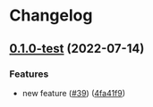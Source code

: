 # Changelog

## [0.1.0-test](https://github.com/open-feature/node-sdk-contrib/compare/open-telemetry-hook-v0.0.1-test...open-telemetry-hook-v0.1.0-test) (2022-07-14)


### Features

* new feature ([#39](https://github.com/open-feature/node-sdk-contrib/issues/39)) ([4fa41f9](https://github.com/open-feature/node-sdk-contrib/commit/4fa41f91d67429485c501482cca3a8c4b8545b88))
